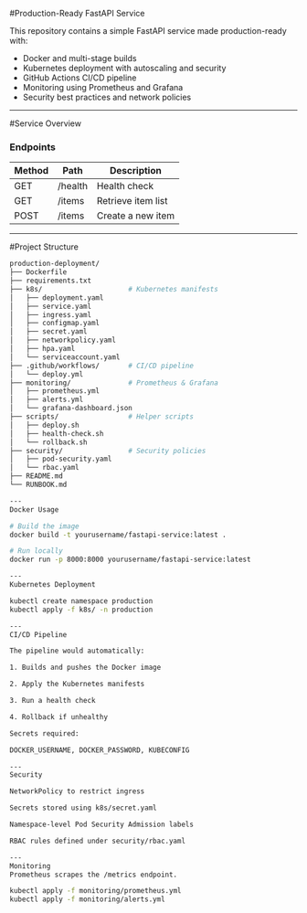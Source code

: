 #Production-Ready FastAPI Service

This repository contains a simple FastAPI service made production-ready with:
- Docker and multi-stage builds
- Kubernetes deployment with autoscaling and security
- GitHub Actions CI/CD pipeline
- Monitoring using Prometheus and Grafana
- Security best practices and network policies

---

#Service Overview

### Endpoints
| Method | Path       | Description              |
|--------|------------|--------------------------|
| GET    | /health    | Health check             |
| GET    | /items     | Retrieve item list       |
| POST   | /items     | Create a new item        |

---

#Project Structure

```bash
production-deployment/
├── Dockerfile
├── requirements.txt
├── k8s/                     # Kubernetes manifests
│   ├── deployment.yaml
│   ├── service.yaml
│   ├── ingress.yaml
│   ├── configmap.yaml
│   ├── secret.yaml
│   ├── networkpolicy.yaml
│   ├── hpa.yaml
│   └── serviceaccount.yaml
├── .github/workflows/       # CI/CD pipeline
│   └── deploy.yml
├── monitoring/              # Prometheus & Grafana
│   ├── prometheus.yml
│   ├── alerts.yml
│   └── grafana-dashboard.json
├── scripts/                 # Helper scripts
│   ├── deploy.sh
│   ├── health-check.sh
│   └── rollback.sh
├── security/                # Security policies
│   ├── pod-security.yaml
│   └── rbac.yaml
├── README.md
└── RUNBOOK.md

---
Docker Usage

# Build the image
docker build -t yourusername/fastapi-service:latest .

# Run locally
docker run -p 8000:8000 yourusername/fastapi-service:latest

---
Kubernetes Deployment

kubectl create namespace production
kubectl apply -f k8s/ -n production

---
CI/CD Pipeline

The pipeline would automatically:

1. Builds and pushes the Docker image

2. Apply the Kubernetes manifests

3. Run a health check

4. Rollback if unhealthy

Secrets required:

DOCKER_USERNAME, DOCKER_PASSWORD, KUBECONFIG

---
Security

NetworkPolicy to restrict ingress

Secrets stored using k8s/secret.yaml

Namespace-level Pod Security Admission labels

RBAC rules defined under security/rbac.yaml

---
Monitoring
Prometheus scrapes the /metrics endpoint.

kubectl apply -f monitoring/prometheus.yml
kubectl apply -f monitoring/alerts.yml



